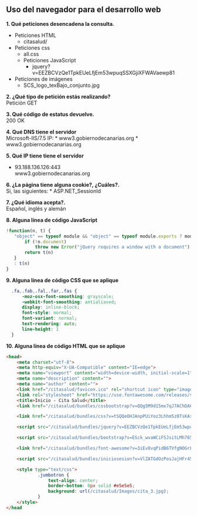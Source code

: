 ## Uso del navegador para el desarrollo web
**1. Qué peticiones desencadena la consulta.** 
  * Peticiones HTML
	  * citasalud/
  * Peticiones css
	  * all.css
    * Peticiones JavaScript
	  * jquery?v=EEZBCVzQe1TpkEUeLfjEm53wpuqSSXGjiXFWAVaewp81
  * Peticiones de imágenes
	  * SCS_logo_texBajo_conjunto.jpg

 
**2. ¿Qué tipo de petición estás realizando?**  
  Petición GET  
 
 
**3. Qué código de estatus devuelve.**  
  200 OK
 
 
**4. Qué DNS tiene el servidor**  
  Microsoft-IIS/7.5 IP:
    * www3.gobiernodecanarias.org
    * www3.gobiernodecanarias.org


**5. Qué IP tiene tiene el servidor**   
   + 93.188.136.126:443  
www3.gobiernodecanarias.org
 
 
**6. ¿La página tiene alguna cookie?, ¿Cuáles?.**   
  Si, las siguientes:
    * ASP.NET_SessionId
 

**7. ¿Qué idioma acepta?.**   
  Español, inglés y alemán
 
 
**8. Alguna línea de código JavaScript**    
   ```javascript
  !function(n, t) {
      "object" == typeof module && "object" == typeof module.exports ? module.exports = n.document ? t(n, !0) : function(n) {
          if (!n.document)
              throw new Error("jQuery requires a window with a document");
          return t(n)
      }
      : t(n)
  }
```

 
**9.  Alguna línea de código CSS que se aplique**   
```css
  .fa,.fab,.fal,.far,.fas {
      -moz-osx-font-smoothing: grayscale;
      -webkit-font-smoothing: antialiased;
      display: inline-block;
      font-style: normal;
      font-variant: normal;
      text-rendering: auto;
      line-height: 1
  }
```


**10. Alguna línea de código HTML que se aplique**  
```html
<head>
    <meta charset="utf-8">
    <meta http-equiv="X-UA-Compatible" content="IE=edge">
    <meta name="viewport" content="width=device-width, initial-scale=1">
    <meta name="description" content="">
    <meta name="author" content="">
    <link href="/citasalud/favicon.ico" rel="shortcut icon" type="image/x-icon" />
    <link rel="stylesheet" href="https://use.fontawesome.com/releases/v5.5.0/css/all.css" integrity="sha384-B4dIYHKNBt8Bc12p+WXckhzcICo0wtJAoU8YZTY5qE0Id1GSseTk6S+L3BlXeVIU" crossorigin="anonymous">
    <title>Inicio - Cita Salud</title>
    <link href="/citasalud/bundles/cssbootstrap?v=QQg5M9d15mx7qJ7AChDA6KUWTCi4O3zxlFThbYePWYE1" rel="stylesheet"/>

    <link href="/citasalud/bundles/css?v=tSQQeOHJAnpPUiYoz3Lhhm5z0TsKAsgZ_0MeVw_TGsA1" rel="stylesheet"/>

    <script src="/citasalud/bundles/jquery?v=EEZBCVzQe1TpkEUeLfjEm53wpuqSSXGjiXFWAVaewp81"></script>

    <script src="/citasalud/bundles/bootstrap?v=ESck_wvaWCiF5JsitLMh765lhMnw7BVBtZE-YUTa4Ns1"></script>

    <link href="/citasalud/bundles/font-awesome?v=3iEv8vqPidB6TVfgNOGrLoJr-SPH_mV3YwpggEk2_ao1" rel="stylesheet"/>

    <script src="/citasalud/bundles/iniciosesion?v=VlZATGdOzPosJajHFr45yfKEwO26iM5RSxmyJ-naluI1"></script>

    <style type="text/css">
            .jumbotron {
                text-align: center;
                border-bottom: 0px solid #e5e5e5;
                background: url(/citasalud/Images/cita_3.jpg);
            }
    </style>
</head
```
